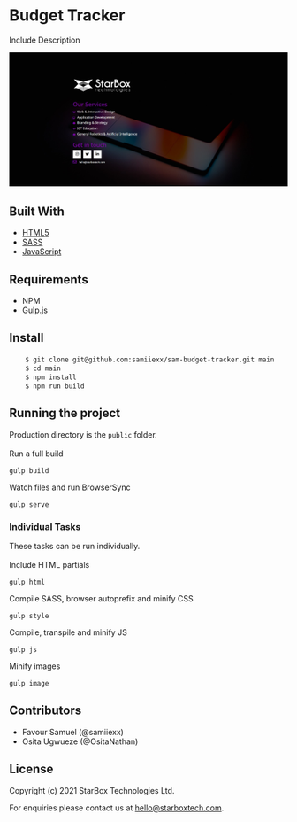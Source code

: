 # Budget Tracker
Include Description

![Budget Tracker](screenshot.jpg)

## Built With
- [HTML5](https://developer.mozilla.org/en-US/docs/Web/Guide/HTML/HTML5)
- [SASS](https://sass-lang.com/)
- [JavaScript](https://developer.mozilla.org/en-US/docs/Web/JavaScript)

## Requirements
 - NPM
 - Gulp.js

## Install
```
    $ git clone git@github.com:samiiexx/sam-budget-tracker.git main
    $ cd main
    $ npm install
    $ npm run build
```

## Running the project
Production directory is the `public` folder.\
\
Run a full build
```
gulp build
```
Watch files and run BrowserSync
```
gulp serve
```
### Individual Tasks
These tasks can be run individually.\
\
Include HTML partials
```
gulp html
```
Compile SASS, browser autoprefix and minify CSS
```
gulp style
```
Compile, transpile and minify JS
```
gulp js
```
Minify images
```
gulp image
```

## Contributors
- Favour Samuel (@samiiexx)
- Osita Ugwueze (@OsitaNathan)

## License
Copyright (c) 2021 StarBox Technologies Ltd.

For enquiries please contact us at [hello@starboxtech.com](mailto:hello@starboxtech.com).
